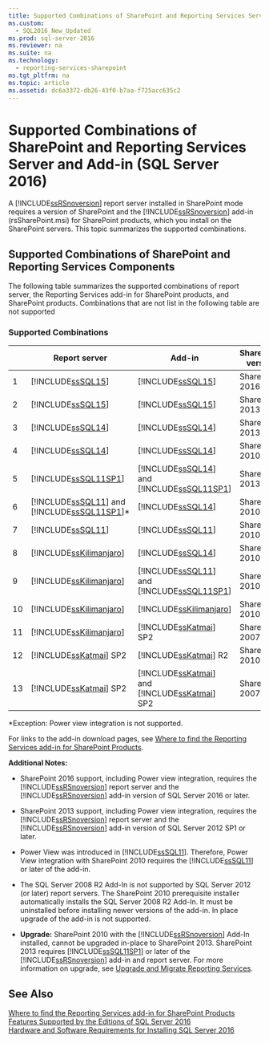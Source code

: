 ```yaml
---
title: Supported Combinations of SharePoint and Reporting Services Server and Add-in (SQL Server 2016)
ms.custom: 
  - SQL2016_New_Updated
ms.prod: sql-server-2016
ms.reviewer: na
ms.suite: na
ms.technology: 
  - reporting-services-sharepoint
ms.tgt_pltfrm: na
ms.topic: article
ms.assetid: dc6a3372-db26-43f0-b7aa-f725acc635c2
---
```

# Supported Combinations of SharePoint and Reporting Services Server and Add-in (SQL Server 2016)
  A [!INCLUDE[ssRSnoversion](../../Token/Other/ssRSnoversion_md.md)] report server installed in SharePoint mode requires a version of SharePoint and the [!INCLUDE[ssRSnoversion](../../Token/Other/ssRSnoversion_md.md)] add\-in \(rsSharePoint.msi\) for SharePoint products, which you install on the SharePoint servers.  This topic summarizes the supported combinations.  
  
## Supported Combinations of SharePoint and Reporting Services Components  
 The following table summarizes the supported combinations of report server, the Reporting Services add\-in for SharePoint products, and SharePoint products. Combinations that are not list in the following table are not supported  
  
### Supported Combinations  
  
||Report server|Add\-in|SharePoint version|  
|-|-------------------|-------------|------------------------|  
|1|[!INCLUDE[ssSQL15](../../Token/Other/ssSQL15_md.md)]|[!INCLUDE[ssSQL15](../../Token/Other/ssSQL15_md.md)]|SharePoint 2016|  
|2|[!INCLUDE[ssSQL15](../../Token/Other/ssSQL15_md.md)]|[!INCLUDE[ssSQL15](../../Token/Other/ssSQL15_md.md)]|SharePoint 2013|  
|3|[!INCLUDE[ssSQL14](../../Token/Other/ssSQL14_md.md)]|[!INCLUDE[ssSQL14](../../Token/Other/ssSQL14_md.md)]|SharePoint 2013|  
|4|[!INCLUDE[ssSQL14](../../Token/Other/ssSQL14_md.md)]|[!INCLUDE[ssSQL14](../../Token/Other/ssSQL14_md.md)]|SharePoint 2010|  
|5|[!INCLUDE[ssSQL11SP1](../../Token/Other/ssSQL11SP1_md.md)]|[!INCLUDE[ssSQL14](../../Token/Other/ssSQL14_md.md)] and [!INCLUDE[ssSQL11SP1](../../Token/Other/ssSQL11SP1_md.md)]|SharePoint 2013|  
|6|[!INCLUDE[ssSQL11](../../Token/Other/ssSQL11_md.md)] and [!INCLUDE[ssSQL11SP1](../../Token/Other/ssSQL11SP1_md.md)]\*|[!INCLUDE[ssSQL14](../../Token/Other/ssSQL14_md.md)]|SharePoint 2010|  
|7|[!INCLUDE[ssSQL11](../../Token/Other/ssSQL11_md.md)]|[!INCLUDE[ssSQL11](../../Token/Other/ssSQL11_md.md)]|SharePoint 2010|  
|8|[!INCLUDE[ssKilimanjaro](../../Token/Other/ssKilimanjaro_md.md)]|[!INCLUDE[ssSQL14](../../Token/Other/ssSQL14_md.md)]|SharePoint 2010|  
|9|[!INCLUDE[ssKilimanjaro](../../Token/Other/ssKilimanjaro_md.md)]|[!INCLUDE[ssSQL11](../../Token/Other/ssSQL11_md.md)] and [!INCLUDE[ssSQL11SP1](../../Token/Other/ssSQL11SP1_md.md)]|SharePoint 2010|  
|10|[!INCLUDE[ssKilimanjaro](../../Token/Other/ssKilimanjaro_md.md)]|[!INCLUDE[ssKilimanjaro](../../Token/Other/ssKilimanjaro_md.md)]|SharePoint 2010|  
|11|[!INCLUDE[ssKilimanjaro](../../Token/Other/ssKilimanjaro_md.md)]|[!INCLUDE[ssKatmai](../../Token/Other/ssKatmai_md.md)] SP2|SharePoint 2007|  
|12|[!INCLUDE[ssKatmai](../../Token/Other/ssKatmai_md.md)] SP2|[!INCLUDE[ssKatmai](../../Token/Other/ssKatmai_md.md)] R2|SharePoint 2010|  
|13|[!INCLUDE[ssKatmai](../../Token/Other/ssKatmai_md.md)] SP2|[!INCLUDE[ssKatmai](../../Token/Other/ssKatmai_md.md)] and [!INCLUDE[ssKatmai](../../Token/Other/ssKatmai_md.md)] SP2|SharePoint 2007|  
  
 \*Exception: Power view integration is not supported.  
  
 For links to the add\-in download pages, see [Where to find the Reporting Services add-in for SharePoint Products](../../Topics/TopicNameNotContainA/Where-to-find-the-Reporting-Services-add-in-for-SharePoint-Products.md).  
  
 **Additional Notes:**  
  
-   SharePoint 2016 support, including Power view integration, requires the [!INCLUDE[ssRSnoversion](../../Token/Other/ssRSnoversion_md.md)] report server and the [!INCLUDE[ssRSnoversion](../../Token/Other/ssRSnoversion_md.md)] add\-in version of SQL Server 2016 or later.  

-   SharePoint 2013 support, including Power view integration, requires the [!INCLUDE[ssRSnoversion](../../Token/Other/ssRSnoversion_md.md)] report server and the [!INCLUDE[ssRSnoversion](../../Token/Other/ssRSnoversion_md.md)] add\-in version of SQL Server 2012 SP1 or later.  
  
-   Power View was introduced in [!INCLUDE[ssSQL11](../../Token/Other/ssSQL11_md.md)]. Therefore, Power View integration with SharePoint 2010 requires the [!INCLUDE[ssSQL11](../../Token/Other/ssSQL11_md.md)] or later of the add\-in.  
  
-   The SQL Server 2008 R2 Add\-In is not supported by SQL Server 2012 \(or later\) report servers. The SharePoint 2010 prerequisite installer automatically installs the SQL Server 2008 R2 Add\-In. It must be uninstalled before installing newer versions of the add\-in. In place upgrade of the add\-in is not supported.  
  
-   **Upgrade:** SharePoint 2010 with the [!INCLUDE[ssRSnoversion](../../Token/Other/ssRSnoversion_md.md)] Add\-In installed, cannot be upgraded in\-place to SharePoint 2013. SharePoint 2013 requires [!INCLUDE[ssSQL11SP1](../../Token/Other/ssSQL11SP1_md.md)] or later of the [!INCLUDE[ssRSnoversion](../../Token/Other/ssRSnoversion_md.md)] add\-in and report server. For more information on upgrade, see [Upgrade and Migrate Reporting Services](../../Topics/TopicNameNotContainA/Upgrade-and-Migrate-Reporting-Services.md).  
  
## See Also  
 [Where to find the Reporting Services add-in for SharePoint Products](../../Topics/TopicNameNotContainA/Where-to-find-the-Reporting-Services-add-in-for-SharePoint-Products.md)   
 [Features Supported by the Editions of SQL Server 2016](../../Topics/TopicNameNotContainA/Features-Supported-by-the-Editions-of-SQL-Server-2016.md)   
 [Hardware and Software Requirements for Installing SQL Server 2016](../../Topics/TopicNameNotContainA/Hardware-and-Software-Requirements-for-Installing-SQL-Server-2016.md)  
  
  